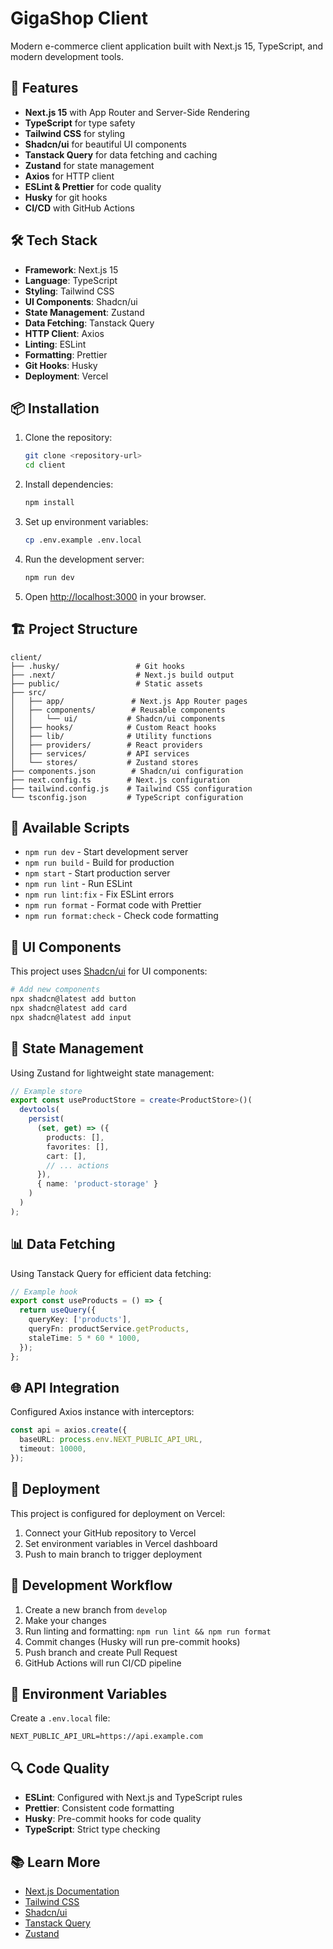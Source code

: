 # GigaShop Client

Modern e-commerce client application built with Next.js 15, TypeScript, and modern development tools.

## 🚀 Features

- **Next.js 15** with App Router and Server-Side Rendering
- **TypeScript** for type safety
- **Tailwind CSS** for styling
- **Shadcn/ui** for beautiful UI components
- **Tanstack Query** for data fetching and caching
- **Zustand** for state management
- **Axios** for HTTP client
- **ESLint & Prettier** for code quality
- **Husky** for git hooks
- **CI/CD** with GitHub Actions

## 🛠️ Tech Stack

- **Framework**: Next.js 15
- **Language**: TypeScript
- **Styling**: Tailwind CSS
- **UI Components**: Shadcn/ui
- **State Management**: Zustand
- **Data Fetching**: Tanstack Query
- **HTTP Client**: Axios
- **Linting**: ESLint
- **Formatting**: Prettier
- **Git Hooks**: Husky
- **Deployment**: Vercel

## 📦 Installation

1. Clone the repository:
   ```bash
   git clone <repository-url>
   cd client
   ```

2. Install dependencies:
   ```bash
   npm install
   ```

3. Set up environment variables:
   ```bash
   cp .env.example .env.local
   ```

4. Run the development server:
   ```bash
   npm run dev
   ```

5. Open [http://localhost:3000](http://localhost:3000) in your browser.

## 🏗️ Project Structure

```
client/
├── .husky/                 # Git hooks
├── .next/                  # Next.js build output
├── public/                 # Static assets
├── src/
│   ├── app/               # Next.js App Router pages
│   ├── components/        # Reusable components
│   │   └── ui/           # Shadcn/ui components
│   ├── hooks/            # Custom React hooks
│   ├── lib/              # Utility functions
│   ├── providers/        # React providers
│   ├── services/         # API services
│   └── stores/           # Zustand stores
├── components.json        # Shadcn/ui configuration
├── next.config.ts        # Next.js configuration
├── tailwind.config.js    # Tailwind CSS configuration
└── tsconfig.json         # TypeScript configuration
```

## 📜 Available Scripts

- `npm run dev` - Start development server
- `npm run build` - Build for production
- `npm start` - Start production server
- `npm run lint` - Run ESLint
- `npm run lint:fix` - Fix ESLint errors
- `npm run format` - Format code with Prettier
- `npm run format:check` - Check code formatting

## 🎨 UI Components

This project uses [Shadcn/ui](https://ui.shadcn.com/) for UI components:

```bash
# Add new components
npx shadcn@latest add button
npx shadcn@latest add card
npx shadcn@latest add input
```

## 🔧 State Management

Using Zustand for lightweight state management:

```typescript
// Example store
export const useProductStore = create<ProductStore>()(
  devtools(
    persist(
      (set, get) => ({
        products: [],
        favorites: [],
        cart: [],
        // ... actions
      }),
      { name: 'product-storage' }
    )
  )
);
```

## 📊 Data Fetching

Using Tanstack Query for efficient data fetching:

```typescript
// Example hook
export const useProducts = () => {
  return useQuery({
    queryKey: ['products'],
    queryFn: productService.getProducts,
    staleTime: 5 * 60 * 1000,
  });
};
```

## 🌐 API Integration

Configured Axios instance with interceptors:

```typescript
const api = axios.create({
  baseURL: process.env.NEXT_PUBLIC_API_URL,
  timeout: 10000,
});
```

## 🚀 Deployment

This project is configured for deployment on Vercel:

1. Connect your GitHub repository to Vercel
2. Set environment variables in Vercel dashboard
3. Push to main branch to trigger deployment

## 🤝 Development Workflow

1. Create a new branch from `develop`
2. Make your changes
3. Run linting and formatting: `npm run lint && npm run format`
4. Commit changes (Husky will run pre-commit hooks)
5. Push branch and create Pull Request
6. GitHub Actions will run CI/CD pipeline

## 📝 Environment Variables

Create a `.env.local` file:

```env
NEXT_PUBLIC_API_URL=https://api.example.com
```

## 🔍 Code Quality

- **ESLint**: Configured with Next.js and TypeScript rules
- **Prettier**: Consistent code formatting
- **Husky**: Pre-commit hooks for code quality
- **TypeScript**: Strict type checking

## 📚 Learn More

- [Next.js Documentation](https://nextjs.org/docs)
- [Tailwind CSS](https://tailwindcss.com/)
- [Shadcn/ui](https://ui.shadcn.com/)
- [Tanstack Query](https://tanstack.com/query)
- [Zustand](https://zustand-demo.pmnd.rs/)